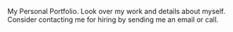 My Personal Portfolio. Look over my work and details about myself.
Consider contacting me for hiring by sending me an email or call.
